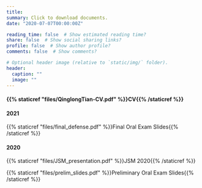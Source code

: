 ```yaml
---
title:
summary: Click to download documents.
date: "2020-07-07T00:00:00Z"

reading_time: false  # Show estimated reading time?
share: false  # Show social sharing links?
profile: false  # Show author profile?
comments: false  # Show comments?

# Optional header image (relative to `static/img/` folder).
header:
  caption: ""
  image: ""
---
```

#### {{% staticref "files/QinglongTian-CV.pdf" %}}CV{{% /staticref %}}

#### 2021

{{% staticref "files/final_defense.pdf" %}}Final Oral Exam Slides{{% /staticref %}}

#### 2020
{{% staticref "files/JSM_presentation.pdf" %}}JSM 2020{{% /staticref %}}

{{% staticref "files/prelim_slides.pdf" %}}Preliminary Oral Exam Slides{{% /staticref %}}
